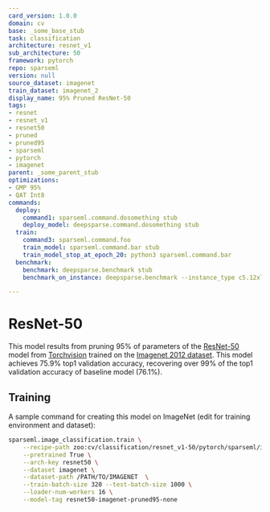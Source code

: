 ```yaml
---
card_version: 1.0.0
domain: cv
base: _some_base_stub
task: classification
architecture: resnet_v1
sub_architecture: 50
framework: pytorch
repo: sparseml
version: null
source_dataset: imagenet
train_dataset: imagenet_2
display_name: 95% Pruned ResNet-50
tags:
- resnet
- resnet_v1
- resnet50
- pruned
- pruned95
- sparseml
- pytorch
- imagenet
parent: _some_parent_stub
optimizations: 
- GMP 95%
- QAT Int8
commands:
  deploy:
    command1: sparseml.command.dosomething stub
    deploy_model: deepsparse.command.dosomething stub
  train:
    command3: sparseml.command.foo
    train_model: sparseml.command.bar stub
    train_model_stop_at_epoch_20: python3 sparseml.command.bar
  benchmark: 
    benchmark: deepsparse.benchmark stub
    benchmark_on_instance: deepsparse.benchmark --instance_type c5.12xlarge --stub zoo_stub

---
```


# ResNet-50

This model results from pruning 95% of parameters of the [ResNet-50](https://arxiv.org/abs/1512.03385) model from [Torchvision](https://pytorch.org/vision/stable/models.html) trained on the [Imagenet 2012 dataset](https://image-net.org/challenges/LSVRC/2012/).
This model achieves 75.9% top1 validation accuracy, recovering over 99% of the top1 validation accuracy of baseline model (76.1%).

## Training

A sample command for creating this model on ImageNet (edit for training environment and dataset):

```bash
sparseml.image_classification.train \
    --recipe-path zoo:cv/classification/resnet_v1-50/pytorch/sparseml/imagenet/pruned95-none?recipe_type=original \
    --pretrained True \
    --arch-key resnet50 \
    --dataset imagenet \
    --dataset-path /PATH/TO/IMAGENET  \
    --train-batch-size 320 --test-batch-size 1000 \
    --loader-num-workers 16 \
    --model-tag resnet50-imagenet-pruned95-none
```